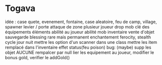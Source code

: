 # Togava

idée :
case quete, evenement, fontaine, case aleatoire, feu de camp, village, spawner
levier / porte
attaque de zone
plusieur joueur
drop mob 
clé 
des équipements 
éléments 
abilité au joueur
abilité mob 
inventaire 
vente d'objet
sauvegarde 
blessing rare mais permanent
enchantement
ferocity, stealth
cycle jour nuit
mettre les option d'un scanner dans une class
mettre les item remplacé dans l'inventaire
effet status(feu poison)
bug: 
(maybe) supp les objet AUCUNE rempalcer par null
lier les equipement au joueur, modifier le bonus gold, verifier le addGold()